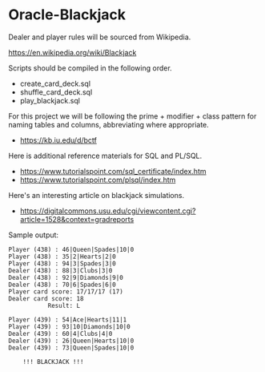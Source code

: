 # Oracle-Blackjack

Dealer and player rules will be sourced from Wikipedia.

https://en.wikipedia.org/wiki/Blackjack

Scripts should be compiled in the following order.
* create_card_deck.sql
* shuffle_card_deck.sql
* play_blackjack.sql

For this project we will be following the prime + modifier + class pattern for naming tables and columns, abbreviating where appropriate.

* https://kb.iu.edu/d/bctf

Here is additional reference materials for SQL and PL/SQL.

* https://www.tutorialspoint.com/sql_certificate/index.htm
* https://www.tutorialspoint.com/plsql/index.htm

Here's an interesting article on blackjack simulations.

* https://digitalcommons.usu.edu/cgi/viewcontent.cgi?article=1528&context=gradreports

Sample output:

```Player (438) : 72|2|Clubs|2|0
Player (438) : 46|Queen|Spades|10|0
Player (438) : 35|2|Hearts|2|0
Player (438) : 94|3|Spades|3|0
Dealer (438) : 88|3|Clubs|3|0
Dealer (438) : 92|9|Diamonds|9|0
Dealer (438) : 70|6|Spades|6|0
Player card score: 17/17/17 (17)
Dealer card score: 18
           Result: L
 
Player (439) : 54|Ace|Hearts|11|1
Player (439) : 93|10|Diamonds|10|0
Dealer (439) : 60|4|Clubs|4|0
Dealer (439) : 26|Queen|Hearts|10|0
Dealer (439) : 73|Queen|Spades|10|0
 
    !!! BLACKJACK !!!
```
